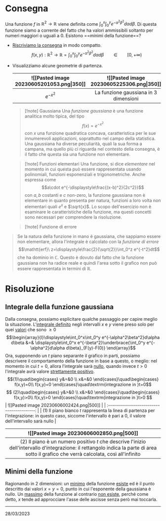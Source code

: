 ```toc
```

# Consegna
Una funzione $f$ in $\mathbb{R}^2\to\mathbb{R}$ viene definita come $\displaystyle\int_0^x\int_0^y e^{-\alpha^2\beta^2}d\alpha d\beta$. Di questa funzione siamo a corrente del fatto che ha valori ammissibili soltanto per numeri maggiori o uguali a $0$. Esistono ==minimi della funzione==?

- <u>Riscriviamo la consegna</u> in modo compatto.
  $$f(x,y):\mathbb{R}^2\to\mathbb{R}=\displaystyle\int_0^x\int_0^y e^{-\alpha^2\beta^2}d\alpha d\beta\qquad \in\qquad [0,+\infty)$$
- Visualizziamo alcune geometrie di partenza.
  
  | ![[Pasted image 20230605201053.png\|350]]    | ![[Pasted image 20230605225306.png\|350]] |
  | :---: | :-----------------------------------------: |
  |  $e^{-x^2}$   | La funzione gaussiana in 3 dimensioni     |
  
  > [!note] Gaussiana
  Una *funzione gaussiana* è una funzione analitica molto tipica, del tipo $$f(x)=e^{-x^2}$$ con $x$ una funzione quadratica concava, caratteristica per le sue innumerevoli applicazioni, soprattutto nel campo della statistica. Una gaussiana ha diverse peculiarità, quali la sua forma a campana, ma quello più ci riguarda nel contesto della consegna, è il fatto che questa sia una funzione non elementare.
  
  > [!note] Funzioni elementari
  Una funzione, si dice *elementare* nel momento in cui questa può essere rappresentata usando polinomiali, funzioni esponenziali e trigonometriche. Anche espressa come $$a\cdot e^{-\displaystyle\frac{(x-b)^2}{2c^2}}$$
  con $a,b$ costanti e $c$ non-zero, la funzione gaussiana non è elementare in quanto presenta per natura, funzioni a loro volta non elementari quali $e^x$ e $\sqrt{x}$. Lo scopo dell'esercizio non è esaminare le caratteristiche della funzione, ma questi concetti sono necessari per comprendere la risoluzione.
  
  > [!note] Funzione di errore
>   Se la natura della funzione in mano è gaussiana, che sappiamo essere non elementare, allora l'integrale è calcolato con la *funzione di errore*
>   $$\mathtt{erf}\ z=\displaystyle\frac{2}{\sqrt{2}}\int_0^z e^{-t^2}dt$$
>   che ha dominio in $\mathbb{C}$. Questo è dovuto dal fatto che la funzione gaussiana non ha radice reale e quindi l'area sotto il grafico non può essere rappresentata in termini di $\mathbb{R}$.
# Risoluzione
## Integrale della funzione gaussiana
Dalla consegna, possiamo esplicitare qualche passaggio per capire meglio la situazione. L'<u>integrale definito</u> negli intervalli $x$ e $y$ viene preso solo per quei <u>valori</u> che sono $\geq0$
$$\begin{array}{l}\displaystyle\int_0^x\int_0^y e^{-\alpha^2\beta^2}d\alpha d\beta &=& \displaystyle\int_0^x e^{-\beta^2}\underbrace{\int_0^y e^{-\alpha^2}d\alpha d\beta}_{F(y)-F(0)}
\end{array}$$
Ora, supponendo un $t$ piano separante il grafico in parti, possiamo descrivere il comportamento della funzione in base a questo, o meglio: nel momento in cui $t=0$, allora l'integrale sarà <u>nullo</u>, quando invece $t>0$ l'integrale avrà valore <u>strettamente positivo</u>.
$$(1)\quad\begin{cases}
y&=&0 \\
x&=&0
\end{cases}\quad\begin{cases}
f(x,y)=0\\
f(x,y)=0
\end{cases}\quad\textrm{integrazione in }t=0$$
$$
(2)\quad\begin{cases}
y&>&0 \\
x&>&0
\end{cases}\quad\begin{cases}
f(x,y)>0\\
f(x,y)>0
\end{cases}\quad\textrm{integrazione in }t>0
$$
| ![[Pasted image 20230606002424.png\|500]] |
| :-----------------------------------------: |
| $(1)$ Il piano bianco $t$ rappresenta la linea di partenza per l'integrazione: in questo caso, siccome l'intervallo è pari a $0$, il valore dell'intervallo sarà nullo                                          |

| ![[Pasted image 20230606002850.png\|500]] |
| :-----------------------------------------: |
| $(2)$ Il piano è un numero positivo $t$ che descrive l'inizio dell'intervallo d'integrazione: il rettangolo indica la parte di area sotto il grafico che verrà calcolata, così all'infinito                                          |

## Minimi della funzione
Ragionando in 2 dimensioni: un <u>minimo</u> della funzione <u>esiste</u> ed è il punto descritto dai valori $x=y=0$, punto in cui l'esponente della gaussiana è nullo. Un <u>massimo</u> della funzione al contrario <u>non esiste</u>, perché come detto, $x$ tende ad approcciare l'asse delle ascisse senza però mai toccarla.

---
28/03/2023